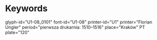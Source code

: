 # Keywords
glyph-id="U1-08_0101"
font-id="U1-08"
printer-id="U1"
printer="Florian Ungler"
period="pierwsza drukarnia: 1510–1516"
place="Kraków"
PT plate="120"
